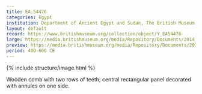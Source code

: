 ```yaml
---
title: EA.54476
categories: Egypt
institution: Department of Ancient Egypt and Sudan, The British Museum
layout: default
record: https://www.britishmuseum.org/collection/object/Y_EA54476
large: https://media.britishmuseum.org/media/Repository/Documents/2014_11/4_19/b0758a8e_6055_4da6_a7df_a3d9013d8dd0/mid_01188827_001.jpg
preview: https://media.britishmuseum.org/media/Repository/Documents/2014_11/4_19/b0758a8e_6055_4da6_a7df_a3d9013d8dd0/small_01188827_001.jpg
period: 400-600 CE
---
```

{% include structure/image.html %}

Wooden comb with two rows of teeth; central rectangular panel decorated with annules on one side.
